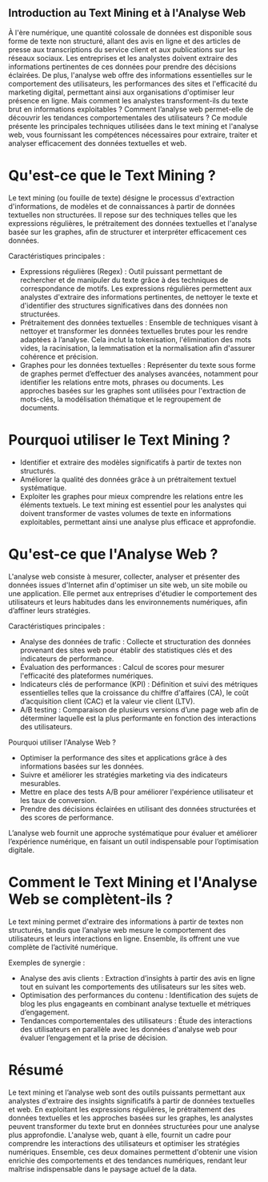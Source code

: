 ## Introduction au Text Mining et à l'Analyse Web
À l'ère numérique, une quantité colossale de données est disponible sous forme de texte non structuré, allant des avis en ligne et des articles de presse aux transcriptions du service client et aux publications sur les réseaux sociaux. Les entreprises et les analystes doivent extraire des informations pertinentes de ces données pour prendre des décisions éclairées. De plus, l'analyse web offre des informations essentielles sur le comportement des utilisateurs, les performances des sites et l'efficacité du marketing digital, permettant ainsi aux organisations d'optimiser leur présence en ligne. Mais comment les analystes transforment-ils du texte brut en informations exploitables ? Comment l’analyse web permet-elle de découvrir les tendances comportementales des utilisateurs ? Ce module présente les principales techniques utilisées dans le text mining et l'analyse web, vous fournissant les compétences nécessaires pour extraire, traiter et analyser efficacement des données textuelles et web.

# Qu'est-ce que le Text Mining ?
Le text mining (ou fouille de texte) désigne le processus d'extraction d'informations, de modèles et de connaissances à partir de données textuelles non structurées. Il repose sur des techniques telles que les expressions régulières, le prétraitement des données textuelles et l'analyse basée sur les graphes, afin de structurer et interpréter efficacement ces données.

Caractéristiques principales :

- Expressions régulières (Regex) : Outil puissant permettant de rechercher et de manipuler du texte grâce à des techniques de correspondance de motifs. Les expressions régulières permettent aux analystes d'extraire des informations pertinentes, de nettoyer le texte et d'identifier des structures significatives dans des données non structurées.
- Prétraitement des données textuelles : Ensemble de techniques visant à nettoyer et transformer les données textuelles brutes pour les rendre adaptées à l’analyse. Cela inclut la tokenisation, l'élimination des mots vides, la racinisation, la lemmatisation et la normalisation afin d'assurer cohérence et précision.
- Graphes pour les données textuelles : Représenter du texte sous forme de graphes permet d’effectuer des analyses avancées, notamment pour identifier les relations entre mots, phrases ou documents. Les approches basées sur les graphes sont utilisées pour l'extraction de mots-clés, la modélisation thématique et le regroupement de documents.

# Pourquoi utiliser le Text Mining ?

- Identifier et extraire des modèles significatifs à partir de textes non structurés.
- Améliorer la qualité des données grâce à un prétraitement textuel systématique.
- Exploiter les graphes pour mieux comprendre les relations entre les éléments textuels.
Le text mining est essentiel pour les analystes qui doivent transformer de vastes volumes de texte en informations exploitables, permettant ainsi une analyse plus efficace et approfondie.

# Qu'est-ce que l'Analyse Web ?
L'analyse web consiste à mesurer, collecter, analyser et présenter des données issues d'Internet afin d'optimiser un site web, un site mobile ou une application. Elle permet aux entreprises d'étudier le comportement des utilisateurs et leurs habitudes dans les environnements numériques, afin d’affiner leurs stratégies.


Caractéristiques principales :

- Analyse des données de trafic : Collecte et structuration des données provenant des sites web pour établir des statistiques clés et des indicateurs de performance.
- Évaluation des performances : Calcul de scores pour mesurer l'efficacité des plateformes numériques.
- Indicateurs clés de performance (KPI) : Définition et suivi des métriques essentielles telles que la croissance du chiffre d'affaires (CA), le coût d’acquisition client (CAC) et la valeur vie client (LTV).
- A/B testing : Comparaison de plusieurs versions d’une page web afin de déterminer laquelle est la plus performante en fonction des interactions des utilisateurs.

Pourquoi utiliser l'Analyse Web ? 
- Optimiser la performance des sites et applications grâce à des informations basées sur les données.
- Suivre et améliorer les stratégies marketing via des indicateurs mesurables.
- Mettre en place des tests A/B pour améliorer l'expérience utilisateur et les taux de conversion.
- Prendre des décisions éclairées en utilisant des données structurées et des scores de performance.

L’analyse web fournit une approche systématique pour évaluer et améliorer l’expérience numérique, en faisant un outil indispensable pour l’optimisation digitale.

# Comment le Text Mining et l'Analyse Web se complètent-ils ?
Le text mining permet d'extraire des informations à partir de textes non structurés, tandis que l’analyse web mesure le comportement des utilisateurs et leurs interactions en ligne. Ensemble, ils offrent une vue complète de l’activité numérique.

Exemples de synergie :

- Analyse des avis clients : Extraction d’insights à partir des avis en ligne tout en suivant les comportements des utilisateurs sur les sites web.
- Optimisation des performances du contenu : Identification des sujets de blog les plus engageants en combinant analyse textuelle et métriques d’engagement.
- Tendances comportementales des utilisateurs : Étude des interactions des utilisateurs en parallèle avec les données d'analyse web pour évaluer l’engagement et la prise de décision.

# Résumé
Le text mining et l’analyse web sont des outils puissants permettant aux analystes d'extraire des insights significatifs à partir de données textuelles et web. En exploitant les expressions régulières, le prétraitement des données textuelles et les approches basées sur les graphes, les analystes peuvent transformer du texte brut en données structurées pour une analyse plus approfondie. L'analyse web, quant à elle, fournit un cadre pour comprendre les interactions des utilisateurs et optimiser les stratégies numériques. Ensemble, ces deux domaines permettent d'obtenir une vision enrichie des comportements et des tendances numériques, rendant leur maîtrise indispensable dans le paysage actuel de la data.

